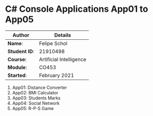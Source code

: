 # C# Console Applications App01 to App05
| Author | Details |
| ---- | ---- |
**Name**: | Felipe Schol  |
**Student ID**: | 21910498 |
**Course:** | Artificial Intelligence |
**Module**: | CO453  |
**Started**: | February 2021 |    

1. App01: Distance Converter
2. App02: BMI Calculator
3. App03: Students Marks
4. App04: Social Network
5. App05: R-P-S Game
